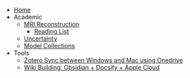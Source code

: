 * [Home](README.md)
* Academic
	* [MRI Reconstruction](MRI/MRI_Recon.md)
		* [Reading List](MRI/MRI_Recon_ReadingList.md)
	* [Uncertainty](Uncertainty/Uncertainty.md)
	* [Model Collections](Model/Model.md)
* Tools
	* [Zotero Sync between Windows and Mac using Onedrive](Tools/Zotero-Onedrive.md)
	* [Wiki Building: Obsidian + Docsify + Apple Cloud](Tools/ODA.md)
	